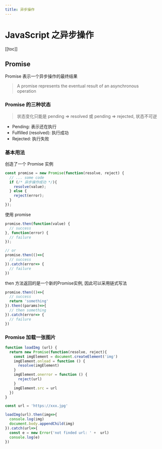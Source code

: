 ```yaml
---
title: 异步操作
---
```

# JavaScript 之异步操作
[[toc]]
## Promise 
 Promise 表示一个异步操作的最终结果
> A promise represents the eventual result of an asynchronous operation
### Promise 的三种状态
>状态变化只能是 pending => resolved 或 pending => rejected, 状态不可逆
* Pending: 表示还在执行
* Fulfilled (resolved): 执行成功
* Rejected: 执行失败
### 基本用法
创造了一个 Promise 实例
```js
const promise = new Promise(function(resolve, reject) {
  // ... some code
  if (/* 异步操作成功 */){
    resolve(value);
  } else {
    reject(error);
  }
});
```
使用 promise
```js
promise.then(function(value) {
  // success
}, function(error) {
  // failure
});

// or
promise.then(()=>{
  // success
}).catch(error=> {
  // failure
}) 
```
then 方法返回的是一个新的Promise实例, 因此可以采用链式写法
```js
promise.then(()=>{
  // success
  return 'something'
}).then((params)=>{
  // then something
}).catch(error=> {
  // failure
}) 
```
### Promise 加载一张图片
```js
function loadImg (url) {
  return new Promise(function(resolve, reject){
    const imgElement = document.createElement('img')
    imgElement.onload = function () {
      resolve(imgElement)
    }
    imgElement.onerror = function () {
      reject(url)
    }
    imgElement.src = url
  })
}

const url = 'https://xxx.jpg'

loadImg(url).then(img=>{
  console.log(img)
  document.body.appendChild(img)
}).catch(url=>{
  const e = new Error('not finded url: ' +  url)
  console.log(e)
})
```